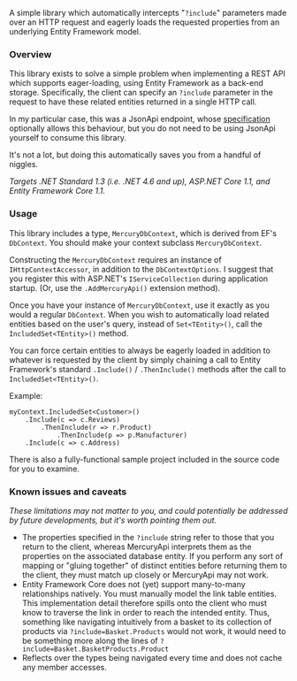 A simple library which automatically intercepts "`?include`" parameters made over an HTTP request and eagerly loads the requested properties from an underlying Entity Framework model.### OverviewThis library exists to solve a simple problem when implementing a REST API which supports eager-loading, using Entity Framework as a back-end storage. Specifically, the client can specify an `?include` parameter in the request to have these related entities returned in a single HTTP call. In my particular case, this was a JsonApi endpoint, whose [specification](http://jsonapi.org/format/#fetching-includes) optionally allows this behaviour, but you do not need to be using JsonApi yourself to consume this library. It's not a lot, but doing this automatically saves you from a handful of niggles._Targets .NET Standard 1.3 (i.e. .NET 4.6 and up), ASP.NET Core 1.1, and Entity Framework Core 1.1._### UsageThis library includes a type, `MercuryDbContext`, which is derived from EF's `DbContext`. You should make your context subclass `MercuryDbContext`. Constructing the `MercuryDbContext` requires an instance of `IHttpContextAccessor`, in addition to the `DbContextOptions`. I suggest that you register this with ASP.NET's `IServiceCollection` during application startup. (Or, use the `.AddMercuryApi()` extension method). Once you have your instance of `MercuryDbContext`, use it exactly as you would a regular `DbContext`. When you wish to automatically load related entities based on the user's query, instead of `Set<TEntity>()`, call the `IncludedSet<TEntity>()` method. You can force certain entities to always be eagerly loaded in addition to whatever is requested by the client by simply chaining a call to Entity Framework's standard `.Include()` /  `.ThenInclude()` methods after the call to `IncludedSet<TEntity>()`. Example:    myContext.IncludedSet<Customer>()        .Include(c => c.Reviews)            .ThenInclude(r => r.Product)                .ThenInclude(p => p.Manufacturer)        .Include(c => c.Address)There is also a fully-functional sample project included in the source code for you to examine. ### Known issues and caveats_These limitations may not matter to you, and could potentially be addressed by future developments, but it's worth pointing them out._* The properties specified in the `?include` string refer to those that you return to the client, whereas MercuryApi interprets them as the properties on the associated database entity. If you perform any sort of mapping or "gluing together" of distinct entities before returning them to the client, they must match up closely or MercuryApi may not work. * Entity Framework Core does not (yet) support many-to-many relationships natively. You must manually model the link table entities. This implementation detail therefore spills onto the client who must know to traverse the link in order to reach the intended entity. Thus, something like navigating intuitively from a basket to its collection of products via `?include=Basket.Products` would not work, it would need to be something more along the lines of `?include=Basket.BasketProducts.Product`* Reflects over the types being navigated every time and does not cache any member accesses.